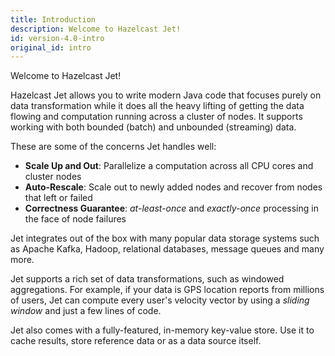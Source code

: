 ```yaml
---
title: Introduction
description: Welcome to Hazelcast Jet!
id: version-4.0-intro
original_id: intro
---
```


Welcome to Hazelcast Jet!

Hazelcast Jet allows you to write modern Java code that focuses purely
on data transformation while it does all the heavy lifting of getting
the data flowing and computation running across a cluster of nodes. It
supports working with both bounded (batch) and unbounded (streaming) data.

These are some of the concerns Jet handles well:

* **Scale Up and Out**: Parallelize a computation across all CPU cores
  and cluster nodes
* **Auto-Rescale**: Scale out to newly added nodes and recover from
  nodes that left or failed
* **Correctness Guarantee**: *at-least-once* and *exactly-once*
  processing in the face of node failures

Jet integrates out of the box with many popular data storage systems
such as Apache Kafka, Hadoop, relational databases, message
queues and many more.

Jet supports a rich set of data transformations, such as windowed
aggregations. For example, if your data is GPS location reports from
millions of users, Jet can compute every user's velocity vector by using
a *sliding window* and just a few lines of code.

Jet also comes with a fully-featured, in-memory key-value store. Use it
to cache results, store reference data or as a data source itself.

